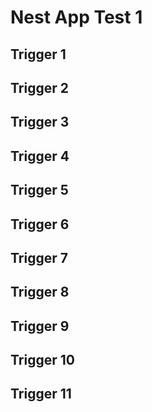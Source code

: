 # Nest App Test 1

## Trigger 1
## Trigger 2
## Trigger 3
## Trigger 4
## Trigger 5
## Trigger 6
## Trigger 7
## Trigger 8
## Trigger 9
## Trigger 10
## Trigger 11
